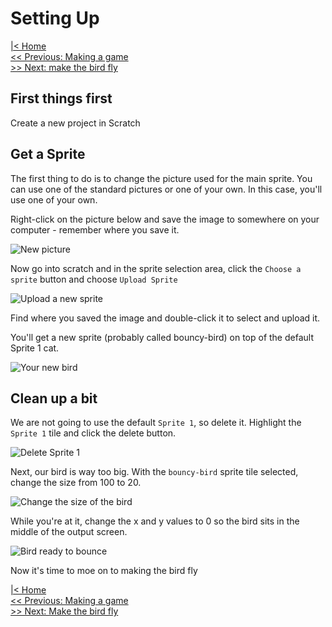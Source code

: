 # Setting Up

[|< Home](../README.md)  
[<< Previous: Making a game](./bouncy-bird0.md)  
[>> Next: make the bird fly](./bouncy-bird2.md)

## First things first

Create a new project in Scratch

## Get a Sprite

The first thing to do is to change the picture used for the main sprite. You can use one of the standard pictures or one of your own. In this case, you'll use one of your own.

Right-click on the picture below and save the image to somewhere on your computer - remember where you save it.

![New picture](./images/bouncy-bird.png)

Now go into scratch and in the sprite selection area, click the `Choose a sprite` button and choose `Upload Sprite`

![Upload a new sprite](./images/bouncy-bird1.png)

Find where you saved the image and double-click it to select and upload it.

You'll get a new sprite (probably called bouncy-bird) on top of the default Sprite 1 cat.

![Your new bird](./images/bouncy-bird2.png)

## Clean up a bit

We are not going to use the default `Sprite 1`, so delete it. Highlight the `Sprite 1` tile and click the delete button.

![Delete Sprite 1](./images/bouncy-bird3.png)

Next, our bird is way too big. With the `bouncy-bird` sprite tile selected, change the size from 100 to 20.

![Change the size of the bird](./images/bouncy-bird4.png)

While you're at it, change the x and y values to 0 so the bird sits in the middle of the output screen.

![Bird ready to bounce](./images/bouncy-bird5.png)

Now it's time to moe on to making the bird fly

[|< Home](../README.md)  
[<< Previous: Making a game](./bouncy-bird0.md)  
[>> Next: Make the bird fly](./bouncy-bird2.md)
